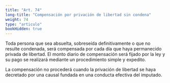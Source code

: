 ```yaml
---
title: "Art. 74"
long-title: "Compensación por privación de libertad sin condena"
weight: 74
type: "articulo"
bookHidden: true
---
```

Toda persona que sea absuelta, sobreseída definitivamente o que no resulte condenada, será compensada por cada día que haya permanecido privada de libertad. El monto diario de compensación será fijado por la ley y su pago se realizará mediante un procedimiento simple y expedito.  
 
La compensación no procederá cuando la privación de libertad se haya decretado por una causal fundada en una conducta efectiva del imputado.
